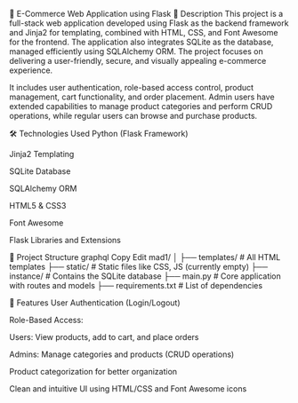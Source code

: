 🛒 E-Commerce Web Application using Flask
📌 Description
This project is a full-stack web application developed using Flask as the backend framework and Jinja2 for templating, combined with HTML, CSS, and Font Awesome for the frontend. The application also integrates SQLite as the database, managed efficiently using SQLAlchemy ORM. The project focuses on delivering a user-friendly, secure, and visually appealing e-commerce experience.

It includes user authentication, role-based access control, product management, cart functionality, and order placement. Admin users have extended capabilities to manage product categories and perform CRUD operations, while regular users can browse and purchase products.

🛠 Technologies Used
Python (Flask Framework)

Jinja2 Templating

SQLite Database

SQLAlchemy ORM

HTML5 & CSS3

Font Awesome

Flask Libraries and Extensions

📁 Project Structure
graphql
Copy
Edit
mad1/
│
├── templates/             # All HTML templates
├── static/                # Static files like CSS, JS (currently empty)
├── instance/              # Contains the SQLite database
├── main.py                # Core application with routes and models
├── requirements.txt       # List of dependencies

🔐 Features
User Authentication (Login/Logout)

Role-Based Access:

Users: View products, add to cart, and place orders

Admins: Manage categories and products (CRUD operations)

Product categorization for better organization

Clean and intuitive UI using HTML/CSS and Font Awesome icons
